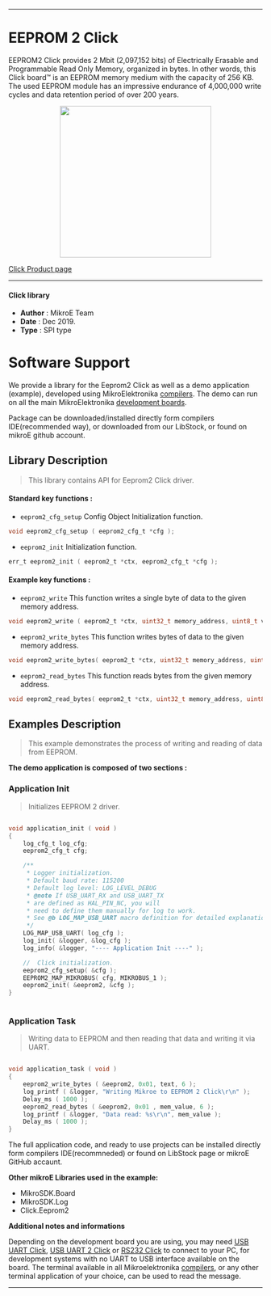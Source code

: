  

---
# EEPROM 2 Click

EEPROM2 Click provides 2 Mbit (2,097,152 bits) of Electrically Erasable and Programmable Read Only Memory, organized in bytes. 
In other words, this Click board™ is an EEPROM memory medium with the capacity of 256 KB. 
The used EEPROM module has an impressive endurance of 4,000,000 write cycles and data retention period of over 200 years.

<p align="center">
  <img src="https://download.mikroe.com/images/click_for_ide/eeprom2_click.png" height=300px>
</p>

[Click Product page](https://www.mikroe.com/eeprom-2-click)

---


#### Click library 

- **Author**        : MikroE Team
- **Date**          : Dec 2019.
- **Type**          : SPI type


# Software Support

We provide a library for the Eeprom2 Click 
as well as a demo application (example), developed using MikroElektronika 
[compilers](https://shop.mikroe.com/compilers). 
The demo can run on all the main MikroElektronika [development boards](https://shop.mikroe.com/development-boards).

Package can be downloaded/installed directly form compilers IDE(recommended way), or downloaded from our LibStock, or found on mikroE github account. 

## Library Description

> This library contains API for Eeprom2 Click driver.

#### Standard key functions :

- `eeprom2_cfg_setup` Config Object Initialization function.
```c
void eeprom2_cfg_setup ( eeprom2_cfg_t *cfg ); 
```

- `eeprom2_init` Initialization function.
```c
err_t eeprom2_init ( eeprom2_t *ctx, eeprom2_cfg_t *cfg );
```

#### Example key functions :

- `eeprom2_write` This function writes a single byte of data to the given memory address.
```c
void eeprom2_write ( eeprom2_t *ctx, uint32_t memory_address, uint8_t value );
```
 
- `eeprom2_write_bytes` This function writes bytes of data to the given memory address.
```c
void eeprom2_write_bytes( eeprom2_t *ctx, uint32_t memory_address, uint8_t *value, uint8_t count );
```

- `eeprom2_read_bytes` This function reads bytes from the given memory address.
```c
void eeprom2_read_bytes( eeprom2_t *ctx, uint32_t memory_address, uint8_t *value, uint8_t count );
```

## Examples Description

> This example demonstrates the process of writing and
> reading of data from EEPROM.

**The demo application is composed of two sections :**

### Application Init 

> Initializes EEPROM 2 driver.

```c

void application_init ( void )
{
    log_cfg_t log_cfg;
    eeprom2_cfg_t cfg;

    /** 
     * Logger initialization.
     * Default baud rate: 115200
     * Default log level: LOG_LEVEL_DEBUG
     * @note If USB_UART_RX and USB_UART_TX 
     * are defined as HAL_PIN_NC, you will 
     * need to define them manually for log to work. 
     * See @b LOG_MAP_USB_UART macro definition for detailed explanation.
     */
    LOG_MAP_USB_UART( log_cfg );
    log_init( &logger, &log_cfg );
    log_info( &logger, "---- Application Init ----" );

    //  Click initialization.
    eeprom2_cfg_setup( &cfg );
    EEPROM2_MAP_MIKROBUS( cfg, MIKROBUS_1 );
    eeprom2_init( &eeprom2, &cfg );
}
  
```

### Application Task

> Writing data to EEPROM and then reading that data and writing it via UART.
 

```c

void application_task ( void )
{
    eeprom2_write_bytes ( &eeprom2, 0x01, text, 6 );
    log_printf ( &logger, "Writing Mikroe to EEPROM 2 Click\r\n" );
    Delay_ms ( 1000 );
    eeprom2_read_bytes ( &eeprom2, 0x01 , mem_value, 6 );
    log_printf ( &logger, "Data read: %s\r\n", mem_value );
    Delay_ms ( 1000 );
}  

```

The full application code, and ready to use projects can be  installed directly form compilers IDE(recommneded) or found on LibStock page or mikroE GitHub accaunt.

**Other mikroE Libraries used in the example:** 

- MikroSDK.Board
- MikroSDK.Log
- Click.Eeprom2

**Additional notes and informations**

Depending on the development board you are using, you may need 
[USB UART Click](https://shop.mikroe.com/usb-uart-click), 
[USB UART 2 Click](https://shop.mikroe.com/usb-uart-2-click) or 
[RS232 Click](https://shop.mikroe.com/rs232-click) to connect to your PC, for 
development systems with no UART to USB interface available on the board. The 
terminal available in all Mikroelektronika 
[compilers](https://shop.mikroe.com/compilers), or any other terminal application 
of your choice, can be used to read the message.



---
